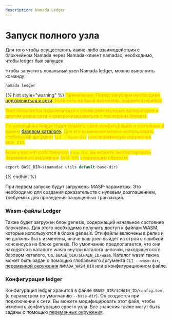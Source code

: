 ```yaml
---
description: Namada Ledger
---
```


# Запуск полного узла

Для того чтобы осуществлять какие-либо взаимодействия с блокчейном Namada через Namada-клиент namadac, необходимо, чтобы ledger был запущен.

Чтобы запустить локальный узел Namada ledger, можно выполнить команду:

```
namada ledger
```

{% hint style="warning" %}
<mark style="color:orange;">Примечание: Перед запуском необходимо</mark> [<mark style="color:blue;">подключиться к сети</mark>](../../seti-namada/)<mark style="color:orange;">. Если сеть не была настроена, выдается ошибка.</mark>

<mark style="color:orange;">Узел попытается подключиться к узлам действующих валидаторов и другим узлам сети и синхронизироваться с последним блоком.</mark>

<mark style="color:orange;">По умолчанию ledger будет хранить свою конфигурацию и состояние в вашем</mark> [<mark style="color:blue;">базовом каталоге</mark>](bazovyi-katalog.md)<mark style="color:blue;">.</mark> <mark style="color:orange;">Для его изменения можно использовать глобальный аргумент</mark> <mark style="color:orange;">`CLI --base-dir`</mark> <mark style="color:orange;">или переменную окружения</mark> <mark style="color:orange;">`BASE_DIR`</mark><mark style="color:orange;">.</mark>

<mark style="color:orange;">Если у вас нет собственного</mark> <mark style="color:orange;">`base_di`</mark><mark style="color:orange;">r, вы можете экспортировать переменную окружения</mark> <mark style="color:orange;">`BASE_DIR`</mark> <mark style="color:orange;">следующим образом:</mark>

```rust
export BASE_DIR=$(namadac utils default-base-dir)
```
{% endhint %}

При первом запуске будут загружены MASP-параметры. Это необходимо для создания доказательств с нулевым разглашением, требуемых для проведения защищенных транзакций.

### Wasm-файлы Ledger

Также будет загружен блок genesis, содержащий начальное состояние блокчейна. Для этого необходимо получить доступ к файлам WASM, которые используются в блоке genesis. Эти файлы включены в релиз и не должны быть изменены, иначе ваш узел выйдет из строя с ошибкой консенсуса на блоке genesis. По умолчанию предполагается, что они находятся в каталоге wasm внутри каталога цепочки, находящегося в базовом каталоге, т.е. `$BASE_DIR/$CHAIN_ID/wasm`. Каталог wasm также может быть задан с помощью глобального аргумента `CLI --wasm-dir`, [переменной окружения](peremennye-sredy.md) `NAMADA_WASM_DIR` или в конфигурационном файле.

### Конфигурация ledger

Конфигурация ledger хранится в файле `$BASE_DIR/$CHAIN_ID/config.toml` (с параметром по умолчанию `--base-dir`). Он создается при подключении к сети. Вы можете модифицировать этот файл, чтобы изменить конфигурацию своего узла. Все значения также могут быть заданы с помощью [переменных окружения](peremennye-sredy.md).
